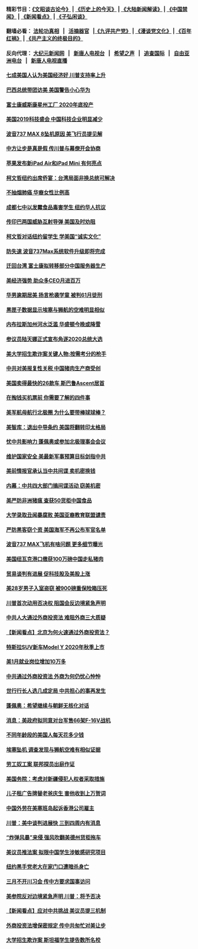 #### 精彩节目：[《文昭谈古论今》](http://134.209.198.168/wenzhao) | [《历史上的今天》](http://134.209.198.168/today-in-history) | [《大陆新闻解读》](http://134.209.198.168/ntdtv-comedy) | [《中国禁闻》](http://134.209.198.168/ntdtv-news) | [《新闻看点》](http://134.209.198.168/news-insight) | [《子弘闲谈》](http://134.209.198.168/zihongxiantan/) 

 #### 翻墙必看： [法轮功真相](http://134.209.198.168:10000/videos/truth.html) &nbsp;&nbsp;|&nbsp;&nbsp; [活摘器官](http://134.209.198.168:10000/videos/res/Organs/) &nbsp;&nbsp;|[《九评共产党》](http://134.209.198.168:10000/videos/jiuping) | [《漫谈党文化》](http://134.209.198.168:10000/videos/mtdwh) | [《百年红祸》](http://134.209.198.168:10000/videos/bnhh) | [《共产主义的终极目的》](http://134.209.198.168:10000/videos/res/zjmd) 

 #### 反向代理： [大纪元新闻网](http://134.209.198.168:10080/) &nbsp;&nbsp;|&nbsp;&nbsp; [新唐人电视台](http://134.209.198.168:8000/) &nbsp;&nbsp;|&nbsp;&nbsp; [希望之声](http://134.209.198.168:8200/) &nbsp;&nbsp;|&nbsp;&nbsp; [追查国际](http://134.209.198.168:10010/) &nbsp;&nbsp;|&nbsp;&nbsp; [自由亚洲电台](http://134.209.198.168:9800/) &nbsp;&nbsp;|&nbsp;&nbsp; [新唐人电视直播](http://134.209.198.168/) 

#### [七成美国人认为美国经济好 川普支持率上升](../pages/nsc412/n11123076.md?t=03190336) 

#### [巴西总统带团访美 美国警告小心华为](../pages/nsc412/n11123069.md?t=03190336) 

#### [富士康威斯康星州工厂 2020年底投产](../pages/nsc412/n11122788.md?t=03190336) 

#### [美国2019科技盛会 中国科技企业明显减少](../pages/nsc412/n11122071.md?t=03190336) 

#### [波音737 MAX 8坠机原因 美飞行员提见解](../pages/nsc412/n11122287.md?t=03190336) 

#### [中方让步是真是假 传川普与幕僚开会协商](../pages/nsc412/n11122251.md?t=03190336) 

#### [苹果发布新iPad Air和iPad Mini 有何亮点](../pages/nsc412/n11122244.md?t=03190336) 

#### [柯文哲纽约出席侨宴：台湾局面非换总统可解决](../pages/nsc412/n11121882.md?t=03190336) 

#### [不抽烟肺癌 华裔女性比例高](../pages/nsc412/n11121870.md?t=03190336) 

#### [成都七中以发霉食品毒害学生 纽约华人抗议](../pages/nsc412/n11121837.md?t=03190336) 

#### [传印巴两国威胁互射导弹 美国及时劝阻](../pages/nsc412/n11121331.md?t=03190336) 

#### [柯文哲对话纽约留学生 学美国“诚实文化”](../pages/nsc412/n11120697.md?t=03190336) 

#### [防失速 波音737Max系统软件升级即将完成](../pages/nsc412/n11120822.md?t=03190336) 

#### [迁回台湾 富士康拟转移部分中国服务器生产](../pages/nsc412/n11120788.md?t=03190336) 

#### [美经济强势 助众多CEO月进百万](../pages/nsc412/n11120429.md?t=03190336) 

#### [华男逾期居美 扬言枪袭学童 被判61月徒刑](../pages/nsc412/n11120103.md?t=03190336) 

#### [黑匣子数据显示埃塞与狮航的空难明显相似](../pages/nsc412/n11120298.md?t=03190336) 

#### [内布拉斯加州河水泛滥 华盛顿今晚或降雪](../pages/nsc412/n11119983.md?t=03190336) 

#### [参议员陆天娜正式宣布角逐2020总统大选](../pages/nsc412/n11120055.md?t=03190336) 

#### [美大学招生欺诈案关键人物:按需考分的枪手](../pages/nsc412/n11119772.md?t=03190336) 

#### [中共对美报复性关税 中国猪肉生产商受创](../pages/nsc412/n11118982.md?t=03190336) 

#### [美国卖得最快的26款车 斯巴鲁Ascent居首](../pages/nsc412/n11114042.md?t=03190336) 

#### [在掏钱买机票前 你需要了解的四件事](../pages/nsc412/n11113789.md?t=03190336) 

#### [美军航母航行北极圈 为什么要带棒球球棒？](../pages/nsc412/n11119318.md?t=03190336) 

#### [美智库：退出中导条约 美国将翻转印太格局](../pages/nsc412/n11118821.md?t=03190336) 

#### [忧中共影响力 蓬佩奥或参加北极理事会会议](../pages/nsc412/n11118513.md?t=03190336) 

#### [维护国家安全 美最新军事预算目标剑指中共](../pages/nsc412/n11118290.md?t=03190336) 

#### [美前情报官承认当中共间谍 卖机密换钱](../pages/nsc412/n11118166.md?t=03190336) 

#### [内幕：中共四大部门搞间谍活动 窃美机密](../pages/nsc412/n11117320.md?t=03190336) 

#### [美严防非洲猪瘟  查获50货柜中国食品](../pages/nsc412/n11117644.md?t=03190336) 

#### [大学录取丑闻暴腐败 美国亚裔教育联盟谴责](../pages/nsc412/n11117620.md?t=03190336) 

#### [严防黑客窃个资 美国海军不再公布军官名单](../pages/nsc412/n11117713.md?t=03190336) 

#### [波音737 MAX飞机有啥问题 更多细节曝光](../pages/nsc412/n11117173.md?t=03190336) 

#### [美国纽瓦克港口缴获100万磅中国走私猪肉](../pages/nsc412/n11117006.md?t=03190336) 

#### [贸易谈判有进展 促科技股及美股上涨](../pages/nsc412/n11117082.md?t=03190336) 

#### [美28岁男子入室盗窃 被900磅重保险箱压死](../pages/nsc412/n11116931.md?t=03190336) 

#### [川普首次动用否决权 阻国会反边境紧急声明](../pages/nsc412/n11116923.md?t=03190336) 

#### [中共人大通过外商投资法 难阻外商三大质疑](../pages/nsc412/n11116492.md?t=03190336) 

#### [【新闻看点】北京为何火速通过外商投资法？](../pages/nsc412/n11116196.md?t=03190336) 

#### [特斯拉SUV新车Model Y  2020年秋季上市](../pages/nsc412/n11116655.md?t=03190336) 

#### [美1月就业岗位增加10万多](../pages/nsc412/n11116488.md?t=03190336) 

#### [中共通过外商投资法 外商为何仍忧心忡忡](../pages/nsc412/n11116297.md?t=03190336) 

#### [世行行长人选几成定局 中共担心的事再发生](../pages/nsc412/n11116039.md?t=03190336) 

#### [蓬佩奥：希望继续与朝鲜无核化对话](../pages/nsc412/n11116357.md?t=03190336) 

#### [消息：美政府拟同意对台军售66架F-16V战机](../pages/nsc412/n11116284.md?t=03190336) 

#### [不同年龄段的美国人每天花多少钱](../pages/nsc412/n11116246.md?t=03190336) 

#### [埃塞坠机 调查发现与狮航空难有相似证据](../pages/nsc412/n11116036.md?t=03190336) 

#### [劳工奴工案 联邦探员出庭作证](../pages/nsc412/n11114999.md?t=03190336) 

#### [美国务院：考虑对新疆侵犯人权者采取措施](../pages/nsc412/n11114644.md?t=03190336) 

#### [儿子租广告牌替老爸庆生 害他收到上万贺词](../pages/nsc412/n11114892.md?t=03190336) 

#### [中国外劳在美塞班岛起诉香港公司雇主](../pages/nsc412/n11114505.md?t=03190336) 

#### [川普：美中谈判进展快 三到四周内有消息](../pages/nsc412/n11113884.md?t=03190336) 

#### [“炸弹风暴”来侵 强风吹翻美德州货柜拖车](../pages/nsc412/n11114084.md?t=03190336) 

#### [美议员推法案 拟限中国学生涉敏感研究项目](../pages/nsc412/n11113614.md?t=03190336) 

#### [纽约黑手党老大在家门口遭暗杀身亡](../pages/nsc412/n11113964.md?t=03190336) 

#### [三月不开川习会 传中方要求国事访问](../pages/nsc412/n11113391.md?t=03190336) 

#### [美参院反对边境紧急声明 川普：将予否决](../pages/nsc412/n11113947.md?t=03190336) 

#### [【新闻看点】应对中共挑战 美议员提三机制](../pages/nsc412/n11113410.md?t=03190336) 

#### [外商投资法增保密规定 传中共匆忙对美让步](../pages/nsc412/n11113882.md?t=03190336) 

#### [大学招生欺诈案 斯坦福学生提告数所名校](../pages/nsc412/n11113756.md?t=03190336) 

